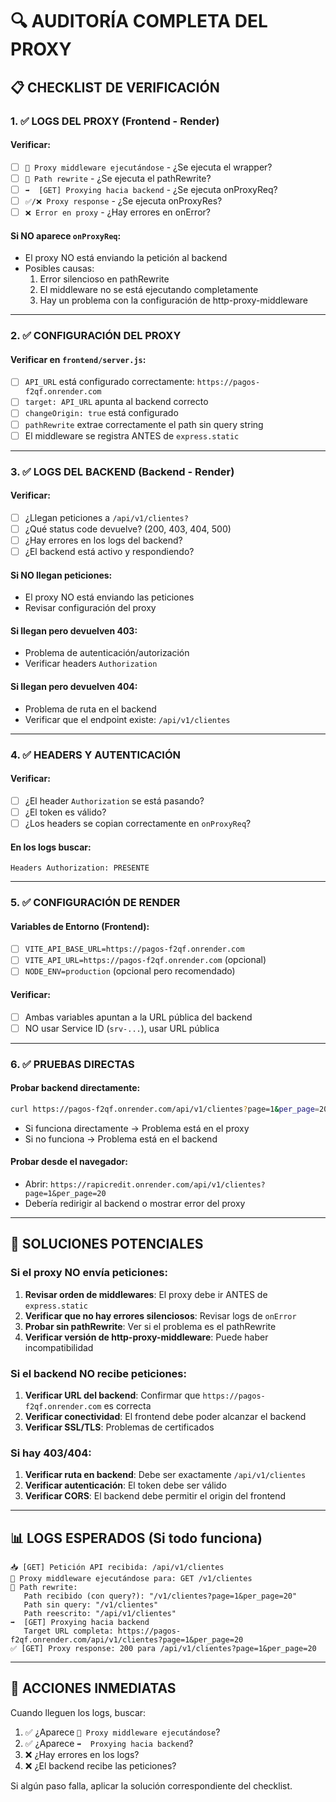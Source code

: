 # 🔍 AUDITORÍA COMPLETA DEL PROXY

## 📋 CHECKLIST DE VERIFICACIÓN

### 1. ✅ LOGS DEL PROXY (Frontend - Render)

#### Verificar:
- [ ] `🔄 Proxy middleware ejecutándose` - ¿Se ejecuta el wrapper?
- [ ] `🔄 Path rewrite` - ¿Se ejecuta el pathRewrite?
- [ ] `➡️  [GET] Proxying hacia backend` - ¿Se ejecuta onProxyReq?
- [ ] `✅/❌ Proxy response` - ¿Se ejecuta onProxyRes?
- [ ] `❌ Error en proxy` - ¿Hay errores en onError?

#### Si NO aparece `onProxyReq`:
- El proxy NO está enviando la petición al backend
- Posibles causas:
  1. Error silencioso en pathRewrite
  2. El middleware no se está ejecutando completamente
  3. Hay un problema con la configuración de http-proxy-middleware

---

### 2. ✅ CONFIGURACIÓN DEL PROXY

#### Verificar en `frontend/server.js`:
- [ ] `API_URL` está configurado correctamente: `https://pagos-f2qf.onrender.com`
- [ ] `target: API_URL` apunta al backend correcto
- [ ] `changeOrigin: true` está configurado
- [ ] `pathRewrite` extrae correctamente el path sin query string
- [ ] El middleware se registra ANTES de `express.static`

---

### 3. ✅ LOGS DEL BACKEND (Backend - Render)

#### Verificar:
- [ ] ¿Llegan peticiones a `/api/v1/clientes?`
- [ ] ¿Qué status code devuelve? (200, 403, 404, 500)
- [ ] ¿Hay errores en los logs del backend?
- [ ] ¿El backend está activo y respondiendo?

#### Si NO llegan peticiones:
- El proxy NO está enviando las peticiones
- Revisar configuración del proxy

#### Si llegan pero devuelven 403:
- Problema de autenticación/autorización
- Verificar headers `Authorization`

#### Si llegan pero devuelven 404:
- Problema de ruta en el backend
- Verificar que el endpoint existe: `/api/v1/clientes`

---

### 4. ✅ HEADERS Y AUTENTICACIÓN

#### Verificar:
- [ ] ¿El header `Authorization` se está pasando?
- [ ] ¿El token es válido?
- [ ] ¿Los headers se copian correctamente en `onProxyReq`?

#### En los logs buscar:
```
Headers Authorization: PRESENTE
```

---

### 5. ✅ CONFIGURACIÓN DE RENDER

#### Variables de Entorno (Frontend):
- [ ] `VITE_API_BASE_URL=https://pagos-f2qf.onrender.com`
- [ ] `VITE_API_URL=https://pagos-f2qf.onrender.com` (opcional)
- [ ] `NODE_ENV=production` (opcional pero recomendado)

#### Verificar:
- [ ] Ambas variables apuntan a la URL pública del backend
- [ ] NO usar Service ID (`srv-...`), usar URL pública

---

### 6. ✅ PRUEBAS DIRECTAS

#### Probar backend directamente:
```bash
curl https://pagos-f2qf.onrender.com/api/v1/clientes?page=1&per_page=20
```
- Si funciona directamente → Problema está en el proxy
- Si no funciona → Problema está en el backend

#### Probar desde el navegador:
- Abrir: `https://rapicredit.onrender.com/api/v1/clientes?page=1&per_page=20`
- Debería redirigir al backend o mostrar error del proxy

---

## 🔧 SOLUCIONES POTENCIALES

### Si el proxy NO envía peticiones:

1. **Revisar orden de middlewares**: El proxy debe ir ANTES de `express.static`
2. **Verificar que no hay errores silenciosos**: Revisar logs de `onError`
3. **Probar sin pathRewrite**: Ver si el problema es el pathRewrite
4. **Verificar versión de http-proxy-middleware**: Puede haber incompatibilidad

### Si el backend NO recibe peticiones:

1. **Verificar URL del backend**: Confirmar que `https://pagos-f2qf.onrender.com` es correcta
2. **Verificar conectividad**: El frontend debe poder alcanzar el backend
3. **Verificar SSL/TLS**: Problemas de certificados

### Si hay 403/404:

1. **Verificar ruta en backend**: Debe ser exactamente `/api/v1/clientes`
2. **Verificar autenticación**: El token debe ser válido
3. **Verificar CORS**: El backend debe permitir el origin del frontend

---

## 📊 LOGS ESPERADOS (Si todo funciona)

```
📥 [GET] Petición API recibida: /api/v1/clientes
🔄 Proxy middleware ejecutándose para: GET /v1/clientes
🔄 Path rewrite:
   Path recibido (con query?): "/v1/clientes?page=1&per_page=20"
   Path sin query: "/v1/clientes"
   Path reescrito: "/api/v1/clientes"
➡️  [GET] Proxying hacia backend
   Target URL completa: https://pagos-f2qf.onrender.com/api/v1/clientes?page=1&per_page=20
✅ [GET] Proxy response: 200 para /api/v1/clientes?page=1&per_page=20
```

---

## 🚨 ACCIONES INMEDIATAS

Cuando lleguen los logs, buscar:
1. ✅ ¿Aparece `🔄 Proxy middleware ejecutándose`?
2. ✅ ¿Aparece `➡️  Proxying hacia backend`?
3. ❌ ¿Hay errores en los logs?
4. ❌ ¿El backend recibe las peticiones?

Si algún paso falla, aplicar la solución correspondiente del checklist.


